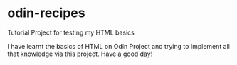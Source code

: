 # odin-recipes
Tutorial Project for testing my HTML basics

I have learnt the basics of HTML on Odin Project and trying to Implement all that knowledge via this project.
Have a good day!
